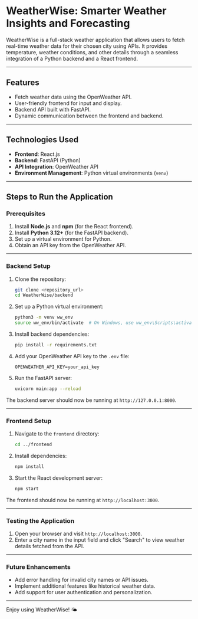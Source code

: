 
# WeatherWise: Smarter Weather Insights and Forecasting

WeatherWise is a full-stack weather application that allows users to fetch real-time weather data for their chosen city using APIs. It provides temperature, weather conditions, and other details through a seamless integration of a Python backend and a React frontend.

---

## Features
- Fetch weather data using the OpenWeather API.
- User-friendly frontend for input and display.
- Backend API built with FastAPI.
- Dynamic communication between the frontend and backend.

---

## Technologies Used
- **Frontend**: React.js
- **Backend**: FastAPI (Python)
- **API Integration**: OpenWeather API
- **Environment Management**: Python virtual environments (`venv`)

---

## Steps to Run the Application

### Prerequisites
1. Install **Node.js** and **npm** (for the React frontend).
2. Install **Python 3.12+** (for the FastAPI backend).
3. Set up a virtual environment for Python.
4. Obtain an API key from the OpenWeather API.

---

### Backend Setup
1. Clone the repository:
   ```bash
   git clone <repository_url>
   cd WeatherWise/backend
   ```

2. Set up a Python virtual environment:
   ```bash
   python3 -m venv ww_env
   source ww_env/bin/activate  # On Windows, use ww_env\Scripts\activate
   ```

3. Install backend dependencies:
   ```bash
   pip install -r requirements.txt
   ```

4. Add your OpenWeather API key to the `.env` file:
   ```
   OPENWEATHER_API_KEY=your_api_key
   ```

5. Run the FastAPI server:
   ```bash
   uvicorn main:app --reload
   ```

The backend server should now be running at `http://127.0.0.1:8000`.

---

### Frontend Setup
1. Navigate to the `frontend` directory:
   ```bash
   cd ../frontend
   ```

2. Install dependencies:
   ```bash
   npm install
   ```

3. Start the React development server:
   ```bash
   npm start
   ```

The frontend should now be running at `http://localhost:3000`.

---

### Testing the Application
1. Open your browser and visit `http://localhost:3000`.
2. Enter a city name in the input field and click "Search" to view weather details fetched from the API.

---

### Future Enhancements
- Add error handling for invalid city names or API issues.
- Implement additional features like historical weather data.
- Add support for user authentication and personalization.

---

Enjoy using WeatherWise! 🌤️
